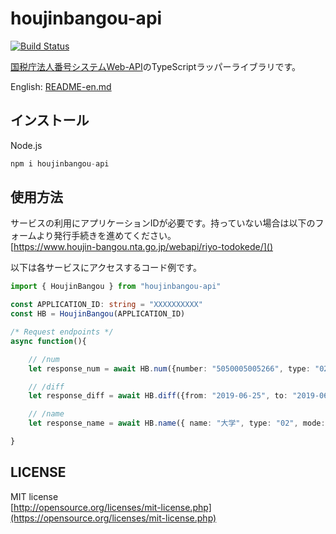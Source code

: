 houjinbangou-api
================
[![Build Status](https://travis-ci.com/totechite/houjinbangou-api-wrapper.svg?branch=master)](https://travis-ci.com/totechite/houjinbangou-api-wrapper)  

[国税庁法人番号システムWeb-API](https://www.houjin-bangou.nta.go.jp/webapi/)のTypeScriptラッパーライブラリです。  

English: [README-en.md](./README-en.md)

インストール
----------------

Node.js

```typescript
npm i houjinbangou-api
```

使用方法
----------------

サービスの利用にアプリケーションIDが必要です。持っていない場合は以下のフォームより発行手続きを進めてください。  
[https://www.houjin-bangou.nta.go.jp/webapi/riyo-todokede/]()  

以下は各サービスにアクセスするコード例です。  

```typescript
import { HoujinBangou } from "houjinbangou-api"

const APPLICATION_ID: string = "XXXXXXXXXX"
const HB = HoujinBangou(APPLICATION_ID)

/* Request endpoints */
async function(){

    // /num
    let response_num = await HB.num({number: "5050005005266", type: "02"})

    // /diff
    let response_diff = await HB.diff({from: "2019-06-25", to: "2019-06-25", type: "02"})

    // /name 
    let response_name = await HB.name({ name: "大学", type: "02", mode: "2" })

}
```

LICENSE
----------------

MIT license  
[http://opensource.org/licenses/mit-license.php](https://opensource.org/licenses/mit-license.php)
